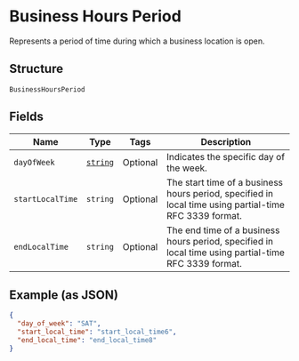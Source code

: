 
# Business Hours Period

Represents a period of time during which a business location is open.

## Structure

`BusinessHoursPeriod`

## Fields

| Name | Type | Tags | Description |
|  --- | --- | --- | --- |
| `dayOfWeek` | [`string`](/doc/models/day-of-week.md) | Optional | Indicates the specific day  of the week. |
| `startLocalTime` | `string` | Optional | The start time of a business hours period, specified in local time using partial-time<br>RFC 3339 format. |
| `endLocalTime` | `string` | Optional | The end time of a business hours period, specified in local time using partial-time<br>RFC 3339 format. |

## Example (as JSON)

```json
{
  "day_of_week": "SAT",
  "start_local_time": "start_local_time6",
  "end_local_time": "end_local_time8"
}
```

